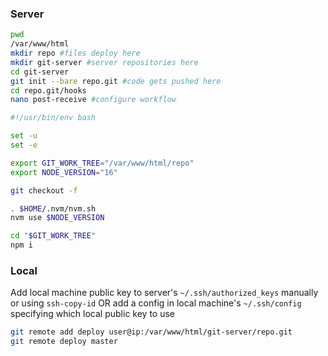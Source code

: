 ### Server
```bash
pwd
/var/www/html
mkdir repo #files deploy here
mkdir git-server #server repositories here
cd git-server
git init --bare repo.git #code gets pushed here
cd repo.git/hooks
nano post-receive #configure workflow
```
```bash
#!/usr/bin/env bash

set -u
set -e

export GIT_WORK_TREE="/var/www/html/repo"
export NODE_VERSION="16"

git checkout -f

. $HOME/.nvm/nvm.sh
nvm use $NODE_VERSION

cd "$GIT_WORK_TREE"
npm i
```
### Local
Add local machine public key to server's `~/.ssh/authorized_keys` manually or using `ssh-copy-id` OR add a config in local machine's `~/.ssh/config` specifying which local public key to use
```bash
git remote add deploy user@ip:/var/www/html/git-server/repo.git
git remote deploy master
```
